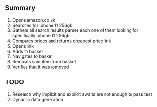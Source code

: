 ## Summary
1. Opens amazon.co.uk
2. Searches for iphone 11 256gb
3. Gathers all search results parses each one of them looking for specifically iphone 11 256gb
4. Compares prices and returns cheapest price link
5. Opens link
6. Adds to basket
7. Navigates to basket
8. Removes said item from basket
9. Verifies that it was removed

## TODO

1. Research why implicit and explicit awaits are not enough to pass test
2. Dynamic data generation
